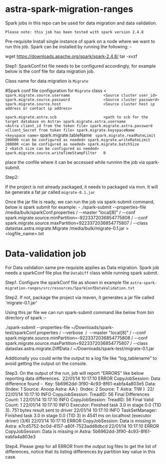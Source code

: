 # astra-spark-migration-ranges

Spark jobs in this repo can be used for data migration and data validation. 

 `Please note: this job has been tested with spark version 2.4.8`
 
Pre-requisite
 Install single instance of spark on a node where we want to run this job. Spark can be installed by running the following: -

wget https://downloads.apache.org/spark/spark-2.4.8/
tar -xvzf <spark downloaded file name>


Step1: 
SparkConf.txt file needs to be configured accordingly, for example below is the conf file for data migration job. 

Class name for data migration is `Migrate` 

#Spark conf file configuration for `Migrate` class
<
`spark.migrate.source.username               <Source cluster user_id>`
`spark.migrate.source.password               <Source cluster password>`
`spark.migrate.source.host                   <Source cluster host ip address or contact ip address>`

`spark.migrate.astra.scb                     <path to scb for the target database on Astra>
spark.migrate.astra.username                <Astra client_id from the token file>
spark.migrate.astra.password                <Client_Secret from token file>
spark.migrate.keyspaceName                  <keyspace name>`
spark.migrate.tableName                     <table name>`
spark.migrate.readRateLimit                 200000 <can be configured as needed>
spark.migrate.writeRateLimit                200000 <can be configured as needed>
spark.migrate.batchSize                     2 <batch size can be configured as needed>
spark.migrate.source.writeTimeStampFilter   0`
>
place the confile where it can be accessed while runninn the job via spark-submit.
  
Step2: 
  
If the project is not already packaged, it needs to packaged via mvn. It will be generate a fat jar called `migrate-0.1.jar`

Once the jar file is ready, we can run the job via spark-submit command, below is spark submit for example: -
  ./spark-submit --properties-file /media/bulk/sparkConf.properties /
  --master "local[8]" /
  --conf spark.migrate.source.minPartition=-9223372036854775808 /
  --conf spark.migrate.source.maxPartition=9223372036854775807 /
  --class datastax.astra.migrate.Migrate /media/bulk/migrate-0.1.jar > <logfile_name>.txt
  
 
# Data-validation job
  
For Data validation same pre-requisite applies as Data migration. 
  Spark job needs a sparkConf file plus the `DataDiff` class while running spark submit.
  
Step1. Configure the sparkConf file as shown in example file `astra-spark-migration-ranges/src/resources/SparkConfDataValidation.txt`  
  


Step2.  If not, package the project via maven, it generates a jar file called `migrate-0.1.jar’  

Using this jar file we can run spark-submit command like below from bin directory of spark :- 

./spark-submit --properties-file ~/Downloads/spark-test/sparkConf.properties /
--verbose  / 
--master "local[8]" /
--conf spark.migrate.source.minPartition=-9223372036854775808 /
--conf spark.migrate.source.maxPartition=9223372036854775807 /
--class datastax.astra.migrate.DiffData /
~/Downloads/spark-test/migrate-0.1.jar    

Additionally you could write the output to a log file like “log_tablename” to avoid getting the output on the console. 


Step3.	On the output of the run, job will report “ERRORS” like below reporting data differences. 
22/01/14 10:17:10 ERROR CopyJobSession: Data difference found -  Key: 5b6962dd-3f90-4c93-8f61-eabfa4a803e5 Data:  (Index: 1 Source: Anoop Astra: AA )  (Index: 2 Source: T Astra: TIW ) 
22/
 
22/01/14 10:17:10 INFO CopyJobSession: TreadID: 56 Final Differences Count: 1
22/01/14 10:17:10 INFO CopyJobSession: TreadID: 56 Final Valid Count: 1
22/01/14 10:17:10 INFO Executor: Finished task 3.0 in stage 0.0 (TID 3). 751 bytes result sent to driver
22/01/14 10:17:10 INFO TaskSetManager: Finished task 3.0 in stage 0.0 (TID 3) in 4541 ms on localhost (executor driver) (3/6)
22/01/14 10:17:10 ERROR CopyJobSession: Data is missing in Astra: e7cd5752-bc0d-4157-a80f-7523add8dbcd
22/01/14 10:17:10 ERROR CopyJobSession: Data is missing in Astra: 5b6962dd-3f90-4c93-8f61-eabfa4a803e3

Step4.	Please grep for all ERROR from the output log files to get the list of differences, notice that its listing differences by partition key value in this case.  
